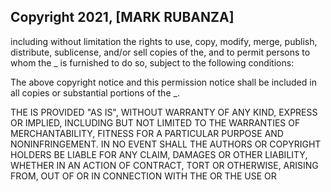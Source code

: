 ## Copyright 2021, [MARK RUBANZA]



including without limitation the rights to use, copy, modify, merge, publish, distribute, sublicense, and/or sell copies of the, and to permit persons to whom the _ is furnished to do so, subject to the following conditions:

The above copyright notice and this permission notice shall be included in all copies or substantial portions of the _.

THE IS PROVIDED "AS IS", WITHOUT WARRANTY OF ANY KIND, EXPRESS OR IMPLIED, INCLUDING BUT NOT LIMITED TO THE WARRANTIES OF MERCHANTABILITY, FITNESS FOR A PARTICULAR PURPOSE AND NONINFRINGEMENT. IN NO EVENT SHALL THE AUTHORS OR COPYRIGHT HOLDERS BE LIABLE FOR ANY CLAIM, DAMAGES OR OTHER LIABILITY, WHETHER IN AN ACTION OF CONTRACT, TORT OR OTHERWISE, ARISING FROM, OUT OF OR IN CONNECTION WITH THE OR THE USE OR 
